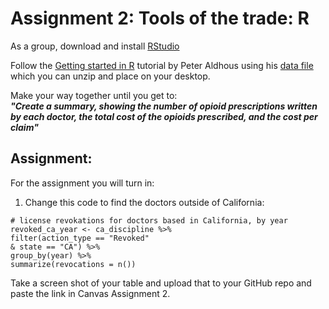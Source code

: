 # Assignment 2: Tools of the trade: R

As a group, download and install [RStudio](https://www.rstudio.com/)

Follow the [Getting started in R](https://paldhous.github.io/NICAR/2018/r-analysis.html) tutorial by Peter Aldhous using his [data file](https://paldhous.github.io/NICAR/2018/data/r-analysis.zip) which you can unzip and place on your desktop.

Make your way together until you get to:\
_**"Create a summary, showing the number of opioid prescriptions written by each doctor, the total cost of the opioids prescribed, and the cost per claim"**_

## Assignment:
For the assignment you will turn in:
1. Change this code to find the doctors outside of California:

`# license revokations for doctors based in California, by year`\
`revoked_ca_year <- ca_discipline %>%`\
  `filter(action_type == "Revoked"`\
         `& state == "CA") %>%`\
  `group_by(year) %>%`\
  `summarize(revocations = n())`
  
Take a screen shot of your table and upload that to your GitHub repo and paste the link in Canvas Assignment 2.
